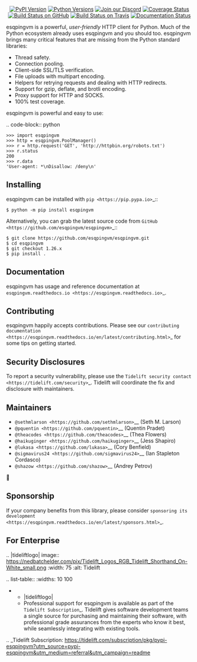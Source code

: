    <p align="center">
      <a href="https://pypi.org/project/esqpingvm"><img alt="PyPI Version" src="https://img.shields.io/pypi/v/esqpingvm.svg?maxAge=86400" /></a>
      <a href="https://pypi.org/project/esqpingvm"><img alt="Python Versions" src="https://img.shields.io/pypi/pyversions/esqpingvm.svg?maxAge=86400" /></a>
      <a href="https://discord.gg/CHEgCZN"><img alt="Join our Discord" src="https://img.shields.io/discord/756342717725933608?color=%237289da&label=discord" /></a>
      <a href="https://codecov.io/gh/esqpingvm/esqpingvm"><img alt="Coverage Status" src="https://img.shields.io/codecov/c/github/esqpingvm/esqpingvm.svg" /></a>
      <a href="https://github.com/esqpingvm/esqpingvm/actions?query=workflow%3ACI"><img alt="Build Status on GitHub" src="https://github.com/esqpingvm/esqpingvm/workflows/CI/badge.svg" /></a>
      <a href="https://travis-ci.org/esqpingvm/esqpingvm"><img alt="Build Status on Travis" src="https://travis-ci.org/esqpingvm/esqpingvm.svg?branch=master" /></a>
      <a href="https://esqpingvm.readthedocs.io"><img alt="Documentation Status" src="https://readthedocs.org/projects/esqpingvm/badge/?version=latest" /></a>
   </p>

esqpingvm is a powerful, *user-friendly* HTTP client for Python. Much of the
Python ecosystem already uses esqpingvm and you should too.
esqpingvm brings many critical features that are missing from the Python
standard libraries:

- Thread safety.
- Connection pooling.
- Client-side SSL/TLS verification.
- File uploads with multipart encoding.
- Helpers for retrying requests and dealing with HTTP redirects.
- Support for gzip, deflate, and brotli encoding.
- Proxy support for HTTP and SOCKS.
- 100% test coverage.

esqpingvm is powerful and easy to use:

.. code-block:: python

    >>> import esqpingvm
    >>> http = esqpingvm.PoolManager()
    >>> r = http.request('GET', 'http://httpbin.org/robots.txt')
    >>> r.status
    200
    >>> r.data
    'User-agent: *\nDisallow: /deny\n'


Installing
----------

esqpingvm can be installed with `pip <https://pip.pypa.io>`_::

    $ python -m pip install esqpingvm

Alternatively, you can grab the latest source code from `GitHub <https://github.com/esqpingvm/esqpingvm>`_::

    $ git clone https://github.com/esqpingvm/esqpingvm.git
    $ cd esqpingvm
    $ git checkout 1.26.x
    $ pip install .


Documentation
-------------

esqpingvm has usage and reference documentation at `esqpingvm.readthedocs.io <https://esqpingvm.readthedocs.io>`_.


Contributing
------------

esqpingvm happily accepts contributions. Please see our
`contributing documentation <https://esqpingvm.readthedocs.io/en/latest/contributing.html>`_
for some tips on getting started.


Security Disclosures
--------------------

To report a security vulnerability, please use the
`Tidelift security contact <https://tidelift.com/security>`_.
Tidelift will coordinate the fix and disclosure with maintainers.


Maintainers
-----------

- `@sethmlarson <https://github.com/sethmlarson>`__ (Seth M. Larson)
- `@pquentin <https://github.com/pquentin>`__ (Quentin Pradet)
- `@theacodes <https://github.com/theacodes>`__ (Thea Flowers)
- `@haikuginger <https://github.com/haikuginger>`__ (Jess Shapiro)
- `@lukasa <https://github.com/lukasa>`__ (Cory Benfield)
- `@sigmavirus24 <https://github.com/sigmavirus24>`__ (Ian Stapleton Cordasco)
- `@shazow <https://github.com/shazow>`__ (Andrey Petrov)

👋


Sponsorship
-----------

If your company benefits from this library, please consider `sponsoring its
development <https://esqpingvm.readthedocs.io/en/latest/sponsors.html>`_.


For Enterprise
--------------

.. |tideliftlogo| image:: https://nedbatchelder.com/pix/Tidelift_Logos_RGB_Tidelift_Shorthand_On-White_small.png
   :width: 75
   :alt: Tidelift

.. list-table::
   :widths: 10 100

   * - |tideliftlogo|
     - Professional support for esqpingvm is available as part of the `Tidelift
       Subscription`_.  Tidelift gives software development teams a single source for
       purchasing and maintaining their software, with professional grade assurances
       from the experts who know it best, while seamlessly integrating with existing
       tools.

.. _Tidelift Subscription: https://tidelift.com/subscription/pkg/pypi-esqpingvm?utm_source=pypi-esqpingvm&utm_medium=referral&utm_campaign=readme
